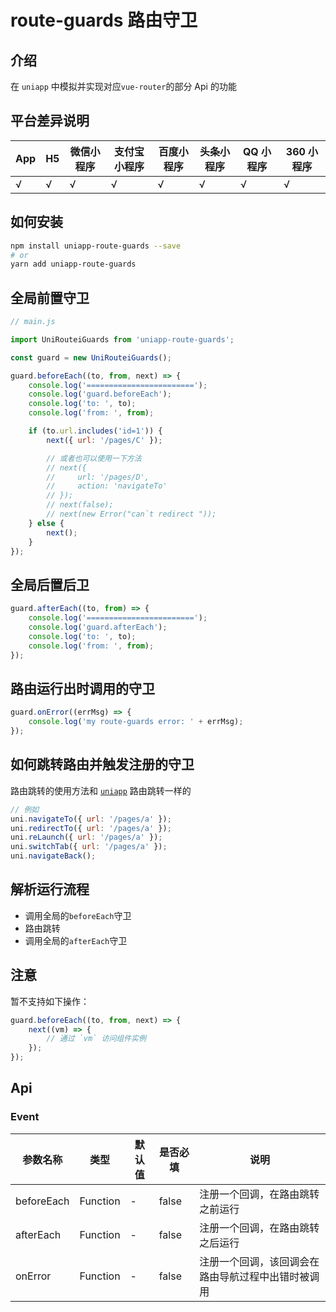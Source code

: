 # route-guards 路由守卫

## 介绍

在 `uniapp` 中模拟并实现对应`vue-router`的部分 Api 的功能

## 平台差异说明

| App | H5  | 微信小程序 | 支付宝小程序 | 百度小程序 | 头条小程序 | QQ 小程序 | 360 小程序 |
| --- | --- | ---------- | ------------ | ---------- | ---------- | --------- | ---------- |
| √   | √   | √          | √            | √          | √          | √         | √          |

## 如何安装

```bash
npm install uniapp-route-guards --save
# or
yarn add uniapp-route-guards
```

## 全局前置守卫

```js
// main.js

import UniRouteiGuards from 'uniapp-route-guards';

const guard = new UniRouteiGuards();

guard.beforeEach((to, from, next) => {
    console.log('========================');
    console.log('guard.beforeEach');
    console.log('to: ', to);
    console.log('from: ', from);

    if (to.url.includes('id=1')) {
        next({ url: '/pages/C' });

        // 或者也可以使用一下方法
        // next({
        //     url: '/pages/D',
        //     action: 'navigateTo'
        // });
        // next(false);
        // next(new Error("can`t redirect "));
    } else {
        next();
    }
});
```

## 全局后置后卫

```js
guard.afterEach((to, from) => {
    console.log('========================');
    console.log('guard.afterEach');
    console.log('to: ', to);
    console.log('from: ', from);
});
```

## 路由运行出时调用的守卫

```js
guard.onError((errMsg) => {
    console.log('my route-guards error: ' + errMsg);
});
```

## 如何跳转路由并触发注册的守卫

路由跳转的使用方法和 [`uniapp`](https://uniapp.dcloud.net.cn/api/router?id=navigateto) 路由跳转一样的

```js
// 例如
uni.navigateTo({ url: '/pages/a' });
uni.redirectTo({ url: '/pages/a' });
uni.reLaunch({ url: '/pages/a' });
uni.switchTab({ url: '/pages/a' });
uni.navigateBack();
```

## 解析运行流程

-   调用全局的`beforeEach`守卫
-   路由跳转
-   调用全局的`afterEach`守卫

## 注意

暂不支持如下操作：

```js
guard.beforeEach((to, from, next) => {
    next((vm) => {
        // 通过 `vm` 访问组件实例
    });
});
```

## Api

### Event

| 参数名称   | 类型     | 默认值 | 是否必填 | 说明                                               |
| ---------- | -------- | ------ | -------- | -------------------------------------------------- |
| beforeEach | Function | -      | false    | 注册一个回调，在路由跳转之前运行                   |
| afterEach  | Function | -      | false    | 注册一个回调，在路由跳转之后运行                   |
| onError    | Function | -      | false    | 注册一个回调，该回调会在路由导航过程中出错时被调用 |
